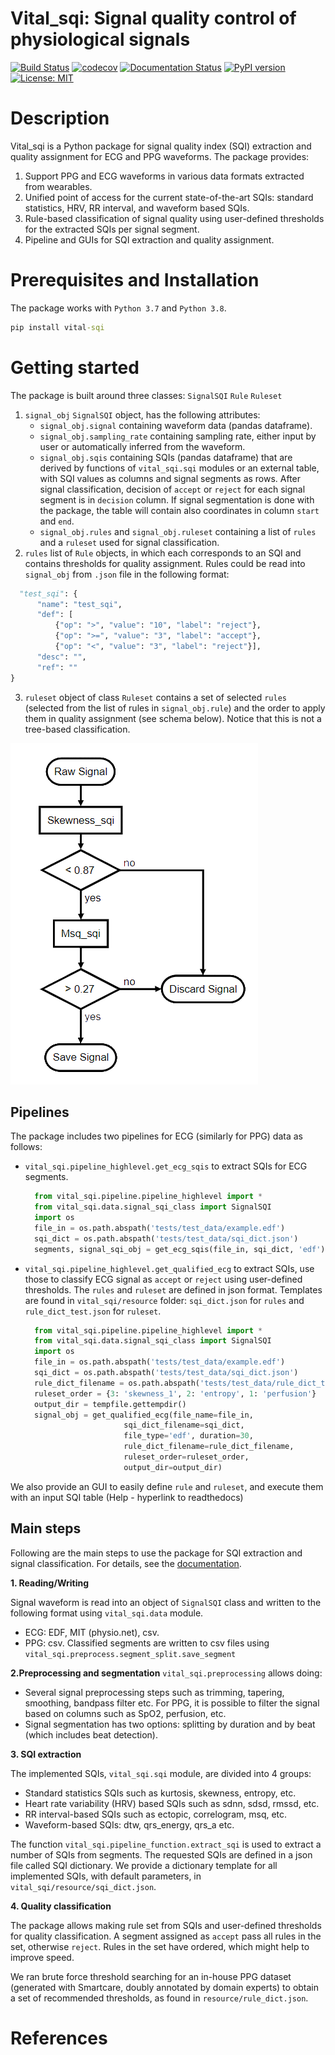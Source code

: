 # Vital_sqi: Signal quality control of physiological signals

[![Build Status](https://travis-ci.com/meta00/vital_sqi.svg?token=CDjcmJqzLe7opuWagsPJ&branch=main)](https://travis-ci.com/meta00/vital_sqi)
[![codecov](https://codecov.io/gh/meta00/vital_sqi/branch/main/graph/badge.svg?token=6RV5BUK340)](https://codecov.io/gh/meta00/vital_sqi)
[![Documentation Status](https://readthedocs.org/projects/vitalsqi/badge/?version=latest)](https://vitalsqi.readthedocs.io/en/latest/?badge=latest)
[![PyPI version](https://badge.fury.io/py/vital-sqi.svg)](https://badge.fury.io/py/vital-sqi)
[![License: MIT](https://img.shields.io/badge/License-MIT-yellow.svg)](https://opensource.org/licenses/MIT)


# Description
Vital_sqi is a Python package for signal quality index (SQI) extraction and quality assignment 
for ECG and PPG waveforms. The package provides:

1. Support PPG and ECG waveforms in various data formats extracted from wearables.
2. Unified point of access for the current state-of-the-art SQIs: standard statistics, HRV, RR interval, and waveform based SQIs.
3. Rule-based classification of signal quality using user-defined thresholds for the extracted SQIs per signal segment.
4. Pipeline and GUIs for SQI extraction and quality assignment. 

# Prerequisites and Installation

The package works with `Python 3.7` and `Python 3.8`.

```cmd
pip install vital-sqi
```

# Getting started
The package is built around three classes: `SignalSQI` `Rule` `Ruleset`

1. `signal_obj` `SignalSQI` object, has the following attributes:
    - `signal_obj.signal` containing waveform data (pandas dataframe).
    - `signal_obj.sampling_rate` containing sampling rate, either input by user or automatically inferred from the waveform.
    - `signal_obj.sqis` containing SQIs (pandas dataframe) that are derived by functions of `vital_sqi.sqi` modules or an 
    external table, with SQI values as columns and signal segments as rows. After signal classification, decision of
      `accept` or `reject` for each signal segment is in `decision` column. If signal segmentation is done with the package,
      the table will contain also coordinates in column `start` and `end`.
    - `signal_obj.rules` and `signal_obj.ruleset` containing a list of `rules` and a `ruleset` used for signal classification.
2. `rules` list of `Rule` objects, in which each corresponds to an SQI and contains thresholds for quality assignment. 
    Rules could be read into `signal_obj` from `.json` file in the following format:
  ```python
    "test_sqi": {
        "name": "test_sqi",
        "def": [
            {"op": ">", "value": "10", "label": "reject"},
            {"op": ">=", "value": "3", "label": "accept"},
            {"op": "<", "value": "3", "label": "reject"}],
        "desc": "",
        "ref": ""
  }
  ```
3. `ruleset` object of class `Ruleset` contains a set of selected `rules` (selected from the list of rules in `signal_obj.rule`) and the order to apply them in quality 
assignment (see schema below). Notice that this is not a tree-based classification.
  
![Example of a rule set](images/resize_sample_rule_chart.png "Example of a rule set")

## Pipelines
The package includes two pipelines for ECG (similarly for PPG) data as follows:
- `vital_sqi.pipeline_highlevel.get_ecg_sqis` to extract SQIs for ECG segments.
  ```python
    from vital_sqi.pipeline.pipeline_highlevel import *
    from vital_sqi.data.signal_sqi_class import SignalSQI
    import os
    file_in = os.path.abspath('tests/test_data/example.edf')
    sqi_dict = os.path.abspath('tests/test_data/sqi_dict.json')
    segments, signal_sqi_obj = get_ecg_sqis(file_in, sqi_dict, 'edf')
  ```  

- `vital_sqi.pipeline_highlevel.get_qualified_ecg` to extract SQIs, use those to classify ECG signal as `accept` or
  `reject` using user-defined thresholds. The `rules` and `ruleset` are defined in json format. Templates are found in 
  `vital_sqi/resource` folder: `sqi_dict.json` for `rules` and `rule_dict_test.json` for `ruleset`. 
  ```python
    from vital_sqi.pipeline.pipeline_highlevel import *
    from vital_sqi.data.signal_sqi_class import SignalSQI
    import os
    file_in = os.path.abspath('tests/test_data/example.edf')
    sqi_dict = os.path.abspath('tests/test_data/sqi_dict.json')
    rule_dict_filename = os.path.abspath('tests/test_data/rule_dict_test.json')
    ruleset_order = {3: 'skewness_1', 2: 'entropy', 1: 'perfusion'}
    output_dir = tempfile.gettempdir()
    signal_obj = get_qualified_ecg(file_name=file_in,
                        sqi_dict_filename=sqi_dict,
                        file_type='edf', duration=30,
                        rule_dict_filename=rule_dict_filename,
                        ruleset_order=ruleset_order,
                        output_dir=output_dir)
  ```

We also provide an GUI to easily define `rule` and `ruleset`, and execute them with an input SQI table (Help - hyperlink to readthedocs)

## Main steps
Following are the main steps to use the package for SQI extraction and signal classification. For details, see the 
[documentation](https://vitalsqi.readthedocs.io/en/latest/).

**1. Reading/Writing** 
   
Signal waveform is read into an object of `SignalSQI` class and written to the following format using `vital_sqi.data` 
module.
   - ECG: EDF, MIT (physio.net), csv.
   - PPG: csv.
Classified segments are written to csv files using `vital_sqi.preprocess.segment_split.save_segment`
     
**2.Preprocessing and segmentation**
   `vital_sqi.preprocessing` allows doing:
- Several signal preprocessing steps such as trimming, tapering, smoothing, bandpass filter etc. For PPG, 
it is possible to filter the signal based on columns such as SpO2, perfusion, etc.
- Signal segmentation has two options: splitting by duration and by beat (which includes beat detection).

**3. SQI extraction**

The implemented SQIs, `vital_sqi.sqi` module, are divided into 4 groups: 
- Standard statistics SQIs such as kurtosis, skewness, entropy, etc.
- Heart rate variability (HRV) based SQIs such as sdnn, sdsd, rmssd, etc.
- RR interval-based SQIs such as ectopic, correlogram, msq, etc.
- Waveform-based SQIs: dtw, qrs_energy, qrs_a etc.

The function `vital_sqi.pipeline_function.extract_sqi` is used to extract a number of SQIs from segments. The requested SQIs
are defined in a json file called SQI dictionary. We provide a dictionary template for all implemented SQIs, with default 
parameters, in `vital_sqi/resource/sqi_dict.json`.

**4. Quality classification**

The package allows making rule set from SQIs and user-defined thresholds for quality classification. A segment assigned 
as `accept` pass all rules in the set, otherwise `reject`. Rules in the set have ordered, which might help to 
improve speed.

We ran brute force threshold searching for an in-house PPG dataset (generated with Smartcare, doubly annotated 
by domain experts) to obtain a set of recommended thresholds, as found in `resource/rule_dict.json`.

# References



